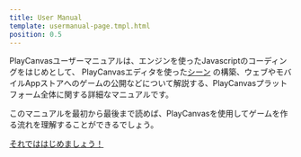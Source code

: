 ```yaml
---
title: User Manual
template: usermanual-page.tmpl.html
position: 0.5
---
```


PlayCanvasユーザーマニュアルは、エンジンを使ったJavascriptのコーディングをはじめとして、 PlayCanvasエディタを使った[シーン][1] の構築、ウェブやモバイルAppストアへのゲームの公開などについて解説する、PlayCanvasプラットフォーム全体に関する詳細なマニュアルです。

このマニュアルを最初から最後まで読めば、PlayCanvasを使用してゲームを作る流れを理解することができるでしょう。

[それでははじめましょう！][2]

[1]: /user-manual/glossary#scene
[2]: /user-manual/introduction

